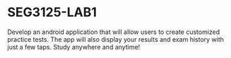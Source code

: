 # SEG3125-LAB1
Develop an android application that will allow users to create customized practice tests. The app will also display your results and exam history with just a few taps. Study anywhere and anytime!

